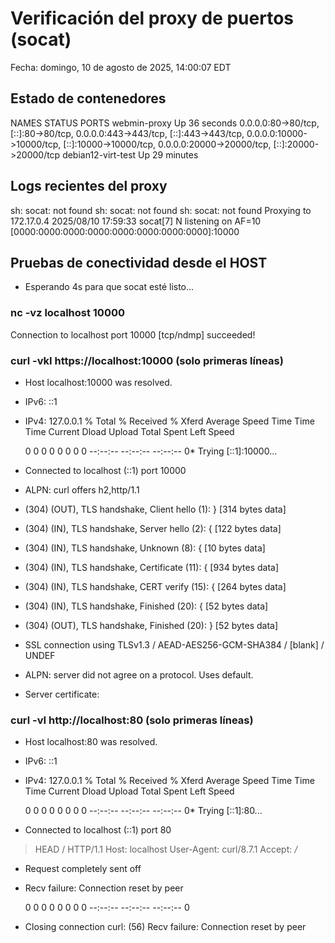 # Verificación del proxy de puertos (socat)
Fecha: domingo, 10 de agosto de 2025, 14:00:07 EDT

## Estado de contenedores
NAMES                STATUS          PORTS
webmin-proxy         Up 36 seconds   0.0.0.0:80->80/tcp, [::]:80->80/tcp, 0.0.0.0:443->443/tcp, [::]:443->443/tcp, 0.0.0.0:10000->10000/tcp, [::]:10000->10000/tcp, 0.0.0.0:20000->20000/tcp, [::]:20000->20000/tcp
debian12-virt-test   Up 29 minutes   

## Logs recientes del proxy
sh: socat: not found
sh: socat: not found
sh: socat: not found
Proxying to 172.17.0.4
2025/08/10 17:59:33 socat[7] N listening on AF=10 [0000:0000:0000:0000:0000:0000:0000:0000]:10000

## Pruebas de conectividad desde el HOST
- Esperando 4s para que socat esté listo...

### nc -vz localhost 10000
Connection to localhost port 10000 [tcp/ndmp] succeeded!

### curl -vkI https://localhost:10000 (solo primeras líneas)
* Host localhost:10000 was resolved.
* IPv6: ::1
* IPv4: 127.0.0.1
  % Total    % Received % Xferd  Average Speed   Time    Time     Time  Current
                                 Dload  Upload   Total   Spent    Left  Speed
  0     0    0     0    0     0      0      0 --:--:-- --:--:-- --:--:--     0*   Trying [::1]:10000...
* Connected to localhost (::1) port 10000
* ALPN: curl offers h2,http/1.1
* (304) (OUT), TLS handshake, Client hello (1):
} [314 bytes data]
* (304) (IN), TLS handshake, Server hello (2):
{ [122 bytes data]
* (304) (IN), TLS handshake, Unknown (8):
{ [10 bytes data]
* (304) (IN), TLS handshake, Certificate (11):
{ [934 bytes data]
* (304) (IN), TLS handshake, CERT verify (15):
{ [264 bytes data]
* (304) (IN), TLS handshake, Finished (20):
{ [52 bytes data]
* (304) (OUT), TLS handshake, Finished (20):
} [52 bytes data]
* SSL connection using TLSv1.3 / AEAD-AES256-GCM-SHA384 / [blank] / UNDEF
* ALPN: server did not agree on a protocol. Uses default.
* Server certificate:

### curl -vI http://localhost:80 (solo primeras líneas)
* Host localhost:80 was resolved.
* IPv6: ::1
* IPv4: 127.0.0.1
  % Total    % Received % Xferd  Average Speed   Time    Time     Time  Current
                                 Dload  Upload   Total   Spent    Left  Speed
  0     0    0     0    0     0      0      0 --:--:-- --:--:-- --:--:--     0*   Trying [::1]:80...
* Connected to localhost (::1) port 80
> HEAD / HTTP/1.1
> Host: localhost
> User-Agent: curl/8.7.1
> Accept: */*
> 
* Request completely sent off
* Recv failure: Connection reset by peer
  0     0    0     0    0     0      0      0 --:--:-- --:--:-- --:--:--     0
* Closing connection
curl: (56) Recv failure: Connection reset by peer
